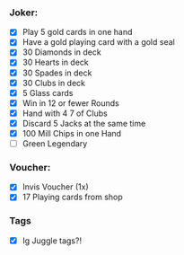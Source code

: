
### Joker:
- [x] Play 5 gold cards in one hand
- [x] Have a gold playing card with a gold seal
- [x] 30 Diamonds in deck
- [x] 30 Hearts in deck
- [x] 30 Spades in deck
- [x] 30 Clubs in deck
- [x] 5 Glass cards
- [x] Win in 12 or fewer Rounds
- [x] Hand with 4 7 of Clubs
- [x] Discard 5 Jacks at the same time
- [x] 100 Mill Chips in one Hand
- [ ] Green Legendary 

### Voucher:
- [x] Invis Voucher (1x)
- [x] 17 Playing cards from shop

### Tags
- [x] Ig Juggle tags?!
